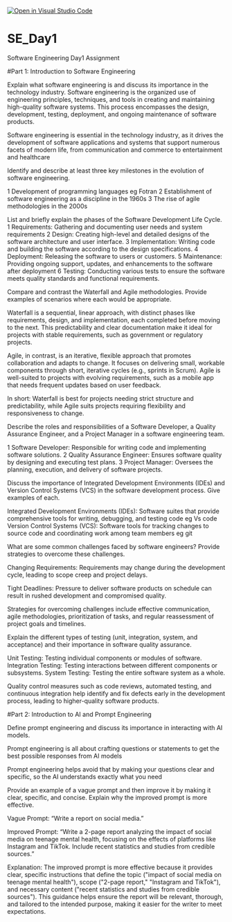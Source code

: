 [![Open in Visual Studio Code](https://classroom.github.com/assets/open-in-vscode-2e0aaae1b6195c2367325f4f02e2d04e9abb55f0b24a779b69b11b9e10269abc.svg)](https://classroom.github.com/online_ide?assignment_repo_id=16949851&assignment_repo_type=AssignmentRepo)
# SE_Day1
Software Engineering Day1 Assignment

#Part 1: Introduction to Software Engineering

Explain what software engineering is and discuss its importance in the technology industry.
Software engineering is the organized use of engineering principles, techniques, and tools in creating and maintaining high-quality software systems. This process encompasses the design, development, testing, deployment, and ongoing maintenance of software products.

Software engineering is essential in the technology industry, as it drives the development of software applications and systems that support numerous facets of modern life, from communication and commerce to entertainment and healthcare


Identify and describe at least three key milestones in the evolution of software engineering.

1 Development of programming languages eg Fotran 
2 Establishment of software engineering as a discipline in the 1960s
3 The rise of agile methodologies in the 2000s




List and briefly explain the phases of the Software Development Life Cycle.
1 Requirements: Gathering and documenting user needs and system requirements
2 Design: Creating high-level and detailed designs of the software architecture and user interface.
3 Implementation: Writing code and building the software according to the design specifications.
4 Deployment: Releasing the software to users or customers.
5 Maintenance: Providing ongoing support, updates, and enhancements to the software after deployment
6 Testing: Conducting various tests to ensure the software meets quality standards and functional requirements.


Compare and contrast the Waterfall and Agile methodologies. Provide examples of scenarios where each would be appropriate.

Waterfall is a sequential, linear approach, with distinct phases like requirements, design, and implementation, each completed before moving to the next. This predictability and clear documentation make it ideal for projects with stable requirements, such as government or regulatory projects.

Agile, in contrast, is an iterative, flexible approach that promotes collaboration and adapts to change. It focuses on delivering small, workable components through short, iterative cycles (e.g., sprints in Scrum). Agile is well-suited to projects with evolving requirements, such as a mobile app that needs frequent updates based on user feedback.

In short: Waterfall is best for projects needing strict structure and predictability, while Agile suits projects requiring flexibility and responsiveness to change.




Describe the roles and responsibilities of a Software Developer, a Quality Assurance Engineer, and a Project Manager in a software engineering team.

1 Software Developer: Responsible for writing code and implementing software solutions.
2 Quality Assurance Engineer: Ensures software quality by designing and executing test plans.
3 Project Manager: Oversees the planning, execution, and delivery of software projects.



Discuss the importance of Integrated Development Environments (IDEs) and Version Control Systems (VCS) in the software development process. Give examples of each.
 
 Integrated Development Environments (IDEs): Software suites that provide comprehensive tools for writing, debugging, and testing code eg Vs code
 Version Control Systems (VCS): Software tools for tracking changes to source code and coordinating work among team members eg git 


What are some common challenges faced by software engineers? Provide strategies to overcome these challenges.

Changing Requirements: Requirements may change during the development cycle, leading to scope creep and project delays.

Tight Deadlines: Pressure to deliver software products on schedule can result in rushed development and compromised quality.

Strategies for overcoming challenges include effective communication, agile methodologies, prioritization of tasks, and regular reassessment of project goals and timelines.
    


Explain the different types of testing (unit, integration, system, and acceptance) and their importance in software quality assurance.

Unit Testing: Testing individual components or modules of software.
Integration Testing: Testing interactions between different components or subsystems.
System Testing: Testing the entire software system as a whole.

Quality control measures such as code reviews, automated testing, and continuous integration help identify and fix defects early in the development process, leading to higher-quality software products.


#Part 2: Introduction to AI and Prompt Engineering


Define prompt engineering and discuss its importance in interacting with AI models.

Prompt engineering is all about crafting questions or statements to get the best possible responses from AI models

Prompt engineering helps avoid that by making your questions clear and specific, so the AI understands exactly what you need


Provide an example of a vague prompt and then improve it by making it clear, specific, and concise. Explain why the improved prompt is more effective.


Vague Prompt:
“Write a report on social media.”

Improved Prompt:
“Write a 2-page report analyzing the impact of social media on teenage mental health, focusing on the effects of platforms like Instagram and TikTok. Include recent statistics and studies from credible sources.”

Explanation:
The improved prompt is more effective because it provides clear, specific instructions that define the topic ("impact of social media on teenage mental health"), scope ("2-page report," "Instagram and TikTok"), and necessary content ("recent statistics and studies from credible sources"). This guidance helps ensure the report will be relevant, thorough, and tailored to the intended purpose, making it easier for the writer to meet expectations.







